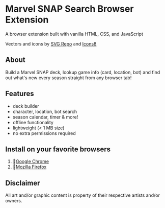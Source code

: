 # Marvel SNAP Search Browser Extension
A browser extension built with vanilla HTML, CSS, and JavaScript

Vectors and icons by [SVG Repo](https://www.svgrepo.com) and [Icons8](https://icons8.com/)


## About
Build a Marvel SNAP deck, lookup game info (card, location, bot) and find out what's new every season straight from any browser tab!

## Features
- deck builder
- character, location, bot search
- season calendar, timer & more!
- offline functionality
- lightweight (< 1 MB size)
- no extra permissions required

## Install on your favorite browsers
1. 🔹[Google Chrome](https://chromewebstore.google.com/u/1/detail/marvel-snap-search/ffhehbmccpiccnhgndldnfccddbefgjd)
2. 🔸[Mozilla Firefox](https://addons.mozilla.org/en-US/firefox/addon/marvel-snap-search/)

## Disclaimer
All art and/or graphic content is property of their respective artists and/or owners.